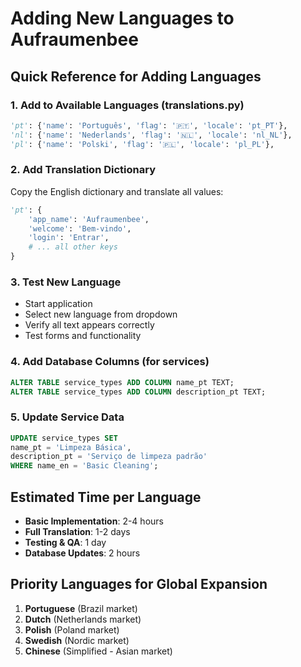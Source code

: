 # Adding New Languages to Aufraumenbee

## Quick Reference for Adding Languages

### 1. Add to Available Languages (translations.py)
```python
'pt': {'name': 'Português', 'flag': '🇵🇹', 'locale': 'pt_PT'},
'nl': {'name': 'Nederlands', 'flag': '🇳🇱', 'locale': 'nl_NL'},
'pl': {'name': 'Polski', 'flag': '🇵🇱', 'locale': 'pl_PL'},
```

### 2. Add Translation Dictionary
Copy the English dictionary and translate all values:
```python
'pt': {
    'app_name': 'Aufraumenbee',
    'welcome': 'Bem-vindo',
    'login': 'Entrar',
    # ... all other keys
}
```

### 3. Test New Language
- Start application
- Select new language from dropdown
- Verify all text appears correctly
- Test forms and functionality

### 4. Add Database Columns (for services)
```sql
ALTER TABLE service_types ADD COLUMN name_pt TEXT;
ALTER TABLE service_types ADD COLUMN description_pt TEXT;
```

### 5. Update Service Data
```sql
UPDATE service_types SET 
name_pt = 'Limpeza Básica', 
description_pt = 'Serviço de limpeza padrão'
WHERE name_en = 'Basic Cleaning';
```

## Estimated Time per Language
- **Basic Implementation**: 2-4 hours
- **Full Translation**: 1-2 days  
- **Testing & QA**: 1 day
- **Database Updates**: 2 hours

## Priority Languages for Global Expansion
1. **Portuguese** (Brazil market)
2. **Dutch** (Netherlands market)
3. **Polish** (Poland market)
4. **Swedish** (Nordic market)
5. **Chinese** (Simplified - Asian market)
